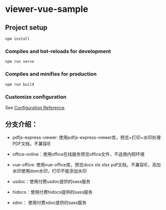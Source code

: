 # viewer-vue-sample

## Project setup
```
npm install
```

### Compiles and hot-reloads for development
```
npm run serve
```

### Compiles and minifies for production
```
npm run build
```

### Customize configuration
See [Configuration Reference](https://cli.vuejs.org/config/).

## 分支介绍：

- pdfjs-express-viewer: 使用pdfjs-express-viewer库，预览+打印+水印处理PDF文档，不兼容IE

- office-online：使用office在线服务预览office文件，不适用内网环境

- vue-office: 使用vue-office库，预览docx xls  xlsx pdf文档，不兼容IE，添加水印使用dom水印，打印不能添加水印

- usdoc：使用付费usdoc提供的sass服务

- hidocs：使用付费hidocs提供的sass服务

- xdoc： 使用付费xdoc提供的sass服务
